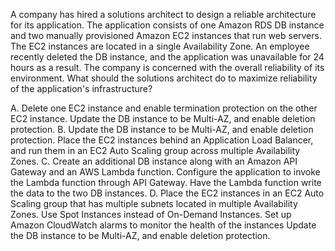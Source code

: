 A company has hired a solutions architect to design a reliable architecture for its application. The application consists of one Amazon RDS DB instance and two manually provisioned Amazon EC2 instances that run web servers. The EC2 instances are located in a single Availability Zone. An employee recently deleted the DB instance, and the application was unavailable for 24 hours as a result. The company is concerned with the overall reliability of its environment. What should the solutions architect do to maximize reliability of the application's infrastructure? 

A. Delete one EC2 instance and enable termination protection on the other EC2 instance. Update the DB instance to be Multi-AZ, and enable deletion protection. 
B. Update the DB instance to be Multi-AZ, and enable deletion protection. Place the EC2 instances behind an Application Load Balancer, and run them in an EC2 Auto Scaling group across multiple Availability Zones. 
C. Create an additional DB instance along with an Amazon API Gateway and an AWS Lambda function. Configure the application to invoke the Lambda function through API Gateway. Have the Lambda function write the data to the two DB instances. 
D. Place the EC2 instances in an EC2 Auto Scaling group that has multiple subnets located in multiple Availability Zones. Use Spot Instances instead of On-Demand Instances. Set up Amazon CloudWatch alarms to monitor the health of the instances Update the DB instance to be Multi-AZ, and enable deletion protection.